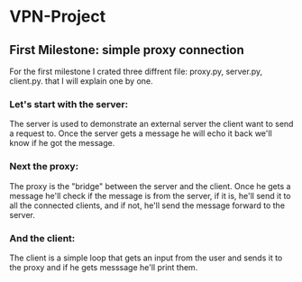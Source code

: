 # VPN-Project

## First Milestone: simple proxy connection

For the first milestone I crated three diffrent file: proxy.py, server.py, client.py. that I will explain one by one.

### Let's start with the server: 

The server is used to demonstrate an external server the client want to send a request to.
Once the server gets a message he will echo it back we'll know if he got the message.

### Next the proxy: 

The proxy is the "bridge" between the server and the client. Once he gets a message he'll check if the message is from the server, if it is, he'll send it
to all the connected clients, and if not, he'll send the message forward to the server.

### And the client:

The client is a simple loop that gets an input from the user and sends it to the proxy and if he gets messsage he'll print them.

